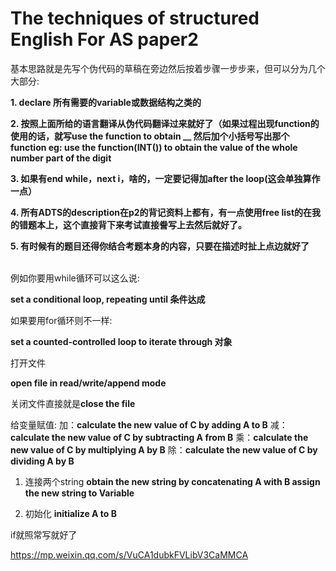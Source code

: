 #  The techniques of structured English For AS paper2


基本思路就是先写个伪代码的草稿在旁边然后按着步骤一步步来，但可以分为几个大部分:

**1. declare 所有需要的variable或数据结构之类的**
  
**2. 按照上面所给的语言翻译从伪代码翻译过来就好了（如果过程出现function的使用的话，就写use the function to obtain __ 然后加个小括号写出那个function 
     eg: use the function(INT()) to obtain the value of the whole number part of the digit**
  
**3. 如果有end while，next i，啥的，一定要记得加after the loop(这会单独算作一点）**

**4. 所有ADTS的description在p2的背记资料上都有，有一点使用free list的在我的错题本上，这个直接背下来考试直接誊写上去然后就好了。**

**5. 有时候有的题目还得你结合考题本身的内容，只要在描述时扯上点边就好了**
<br>
<br>

例如你要用while循环可以这么说:

**set a conditional loop, repeating until 条件达成**



如果要用for循环则不一样:

**set a counted-controlled loop to iterate through 对象**



打开文件

**open file in read/write/append mode**


关闭文件直接就是**close the file**


给变量赋值:
加：**calculate the new value of C by adding A to B**
减：**calculate the new value of C by subtracting A from B**
乘：**calculate the new value of C by multiplying A by B**
除：**calculate the new value of C by dividing A by B**

1. 连接两个string
**obtain the new string by concatenating A with B
assign the new string to Variable**

2. 初始化
**initialize A to B**


if就照常写就好了


https://mp.weixin.qq.com/s/VuCA1dubkFVLibV3CaMMCA
